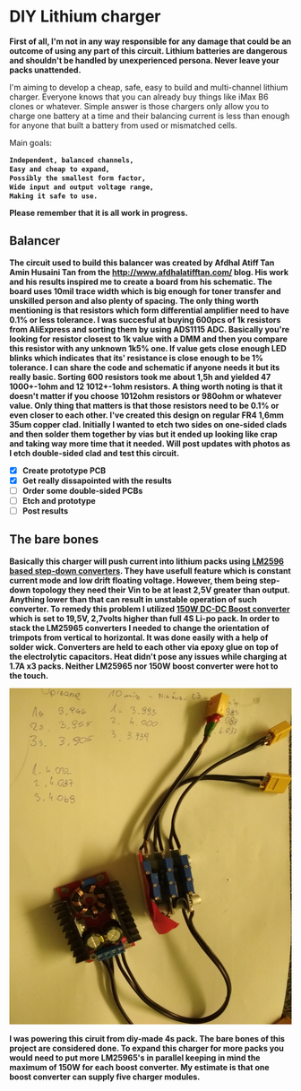 # DIY Lithium charger


<b>First of all, I'm not in any way responsible for any damage that 
could be an outcome of using any part of this circuit.
Lithium batteries are dangerous and shouldn't be handled by unexperienced
persona. Never leave your packs unattended.</b>


I'm aiming to develop a cheap, safe, easy to build and multi-channel lithium charger.
Everyone knows that you can already buy things like iMax B6 clones or whatever. Simple answer is 
those chargers only allow you to charge one battery at a time and their balancing current is less than enough
for anyone that built a battery from used or mismatched cells.

Main goals:<b>

    Independent, balanced channels,
    Easy and cheap to expand,
    Possibly the smallest form factor,
    Wide input and output voltage range, 
    Making it safe to use.

Please remember that it is all work in progress.

## Balancer

The circuit used to build this balancer was created by Afdhal Atiff Tan Amin Husaini Tan from the http://www.afdhalatifftan.com/ blog. His work and his results inspired me to create a board from his schematic. The board uses 10mil trace width which is big enough for toner transfer and unskilled person and also plenty of spacing. The only thing worth mentioning is that resistors which form differential amplifier need to have 0.1% or less tolerance. I was succesful at buying 600pcs of 1k resistors from AliExpress and sorting them by using ADS1115 ADC. Basically you're looking for resistor closest to 1k value with a DMM and then you compare this resistor with any unknown 1k5% one. If value gets close enough LED blinks which indicates that its' resistance is close enough to be 1% tolerance. I can share the code and schematic if anyone needs it but its really basic. Sorting 600 resistors took me about 1,5h and yielded 47 1000+-1ohm and 12 1012+-1ohm resistors. 
A thing worth noting is that it doesn't matter if you choose 1012ohm resistors or 980ohm or whatever value. Only thing that matters is that those resistors need to be 0.1% or even closer to each other. 
I've created this design on regular FR4 1,6mm 35um copper clad. Initially I wanted to etch two sides on one-sided clads and then solder them together by vias but it ended up looking like crap and taking way more time that it needed. 
Will post updates with photos as I etch double-sided clad and test this circuit.
- [x] Create prototype PCB
- [x] Get really dissapointed with the results
- [ ] Order some double-sided PCBs
- [ ] Etch and prototype
- [ ] Post results

## The bare bones 

Basically this charger will push current into lithium packs using [LM2596 based step-down converters](https://www.aliexpress.com/item/1Pcs-LM2596S-DC-DC-Constant-Current-Module-LM2596-DC-DC-7V-35V-Step-down-Adjustable-CC/32849005778.html?spm=a2g0s.9042311.0.0.27424c4dF48BmC). They have usefull feature which is constant current mode and low drift floating voltage. However, them being step-down topology they need their Vin to be at least 2,5V greater than output. Anything lower than that can result in unstable operation of such converter. To remedy this problem I utilized [150W DC-DC Boost converter](https://www.aliexpress.com/item/150W-DC-DC-Boost-Converter-Step-Up-Power-Supply-Module-10-32V-To-12-35V-10A/2038554691.html?spm=a2g0s.9042311.0.0.27424c4dqFSutO) which is set to 19,5V, 2,7volts higher than full 4S Li-po pack. 
In order to stack the LM25965 converters I needed to change the orientation of trimpots from vertical to horizontal. It was done easily with a help of solder wick. Converters are held to each other via epoxy glue on top of the electrolytic capacitors. Heat didn't pose any issues while charging at 1.7A x3 packs. Neither LM25965 nor 150W boost converter were hot to the touch. 



<img align="centert" width="600" height="600" src="https://github.com/DFlak/DIY-Lithium-charger/blob/master/Bare%20bones/charger.jpg">


I was powering this ciruit from diy-made 4s pack. 
The bare bones of this project are considered done. To expand this charger for more packs you would need to put more LM25965's in parallel keeping in mind the maximum of 150W for each boost converter. My estimate is that one boost converter can supply five charger modules.
